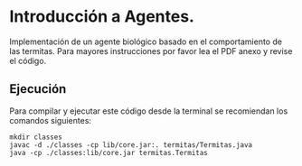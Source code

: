 # Introducción a Agentes.

Implementación de un agente biológico basado en el comportamiento de las termitas. Para mayores
instrucciones por favor lea el PDF anexo y revise el código.

## Ejecución
Para compilar y ejecutar este código desde la terminal se recomiendan los comandos siguientes:

```
mkdir classes
javac -d ./classes -cp lib/core.jar:. termitas/Termitas.java
java -cp ./classes:lib/core.jar termitas.Termitas
```
